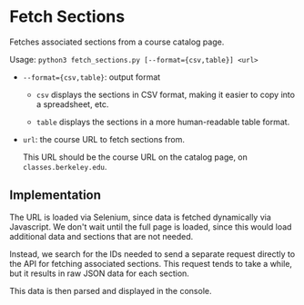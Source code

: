 # Fetch Sections

Fetches associated sections from a course catalog page.

Usage: `python3 fetch_sections.py [--format={csv,table}] <url>`

-   `--format={csv,table}`: output format

    -   `csv` displays the sections in CSV format, making it easier to copy into a spreadsheet, etc.

    -   `table` displays the sections in a more human-readable table format.

-   `url`: the course URL to fetch sections from.

    This URL should be the course URL on the catalog page, on `classes.berkeley.edu`.

## Implementation

The URL is loaded via Selenium, since data is fetched dynamically via Javascript.
We don't wait until the full page is loaded, since this would load additional data and sections that are not needed.

Instead, we search for the IDs needed to send a separate request directly to the API for fetching associated sections. This request tends to take a while, but it results in raw JSON data for each section.

This data is then parsed and displayed in the console.
